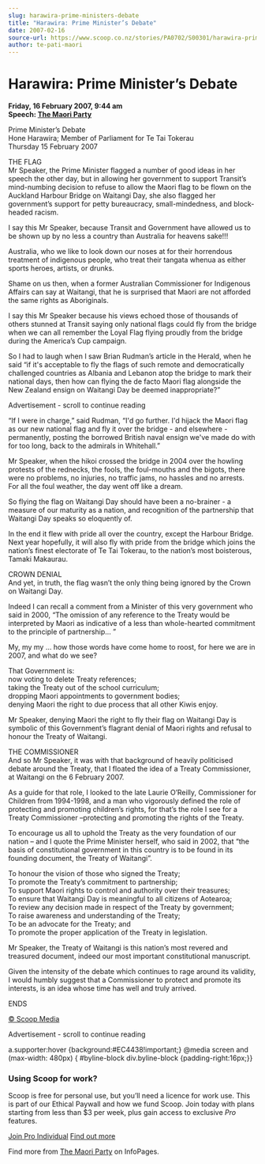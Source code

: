 ```yaml
---
slug: harawira-prime-ministers-debate
title: "Harawira: Prime Minister’s Debate"
date: 2007-02-16
source-url: https://www.scoop.co.nz/stories/PA0702/S00301/harawira-prime-ministers-debate.htm
author: te-pati-maori
---
```

Harawira: Prime Minister’s Debate
=================================

**Friday, 16 February 2007, 9:44 am**  
**Speech: [The Maori Party](https://info.scoop.co.nz/The_Maori_Party)**

Prime Minister’s Debate  
Hone Harawira; Member of Parliament for Te Tai Tokerau  
Thursday 15 February 2007

THE FLAG  
Mr Speaker, the Prime Minister flagged a number of good ideas in her speech the other day, but in allowing her government to support Transit’s mind-numbing decision to refuse to allow the Maori flag to be flown on the Auckland Harbour Bridge on Waitangi Day, she also flagged her government’s support for petty bureaucracy, small-mindedness, and block-headed racism.

I say this Mr Speaker, because Transit and Government have allowed us to be shown up by no less a country than Australia for heavens sake!!!

Australia, who we like to look down our noses at for their horrendous treatment of indigenous people, who treat their tangata whenua as either sports heroes, artists, or drunks.

Shame on us then, when a former Australian Commissioner for Indigenous Affairs can say at Waitangi, that he is surprised that Maori are not afforded the same rights as Aboriginals.

I say this Mr Speaker because his views echoed those of thousands of others stunned at Transit saying only national flags could fly from the bridge when we can all remember the Loyal Flag flying proudly from the bridge during the America’s Cup campaign.

So I had to laugh when I saw Brian Rudman’s article in the Herald, when he said “if it's acceptable to fly the flags of such remote and democratically challenged countries as Albania and Lebanon atop the bridge to mark their national days, then how can flying the de facto Maori flag alongside the New Zealand ensign on Waitangi Day be deemed inappropriate?”

Advertisement - scroll to continue reading





“If I were in charge,” said Rudman, “I'd go further. I'd hijack the Maori flag as our new national flag and fly it over the bridge - and elsewhere - permanently, posting the borrowed British naval ensign we've made do with for too long, back to the admirals in Whitehall.”

Mr Speaker, when the hikoi crossed the bridge in 2004 over the howling protests of the rednecks, the fools, the foul-mouths and the bigots, there were no problems, no injuries, no traffic jams, no hassles and no arrests. For all the foul weather, the day went off like a dream.

So flying the flag on Waitangi Day should have been a no-brainer - a measure of our maturity as a nation, and recognition of the partnership that Waitangi Day speaks so eloquently of.

In the end it flew with pride all over the country, except the Harbour Bridge. Next year hopefully, it will also fly with pride from the bridge which joins the nation’s finest electorate of Te Tai Tokerau, to the nation’s most boisterous, Tamaki Makaurau.

CROWN DENIAL  
And yet, in truth, the flag wasn’t the only thing being ignored by the Crown on Waitangi Day.

Indeed I can recall a comment from a Minister of this very government who said in 2000, “The omission of any reference to the Treaty would be interpreted by Maori as indicative of a less than whole-hearted commitment to the principle of partnership… ”

My, my my … how those words have come home to roost, for here we are in 2007, and what do we see?

That Government is:  
now voting to delete Treaty references;  
taking the Treaty out of the school curriculum;  
dropping Maori appointments to government bodies;  
denying Maori the right to due process that all other Kiwis enjoy.

Mr Speaker, denying Maori the right to fly their flag on Waitangi Day is symbolic of this Government’s flagrant denial of Maori rights and refusal to honour the Treaty of Waitangi.

THE COMMISSIONER  
And so Mr Speaker, it was with that background of heavily politicised debate around the Treaty, that I floated the idea of a Treaty Commissioner, at Waitangi on the 6 February 2007.

As a guide for that role, I looked to the late Laurie O’Reilly, Commissioner for Children from 1994-1998, and a man who vigorously defined the role of protecting and promoting children’s rights, for that’s the role I see for a Treaty Commissioner –protecting and promoting the rights of the Treaty.

To encourage us all to uphold the Treaty as the very foundation of our nation – and I quote the Prime Minister herself, who said in 2002, that “the basis of constitutional government in this country is to be found in its founding document, the Treaty of Waitangi”.

To honour the vision of those who signed the Treaty;  
To promote the Treaty’s commitment to partnership;  
To support Maori rights to control and authority over their treasures;  
To ensure that Waitangi Day is meaningful to all citizens of Aotearoa;  
To review any decision made in respect of the Treaty by government;  
To raise awareness and understanding of the Treaty;  
To be an advocate for the Treaty; and  
To promote the proper application of the Treaty in legislation.

Mr Speaker, the Treaty of Waitangi is this nation’s most revered and treasured document, indeed our most important constitutional manuscript.

Given the intensity of the debate which continues to rage around its validity, I would humbly suggest that a Commissioner to protect and promote its interests, is an idea whose time has well and truly arrived.

  
ENDS

[© Scoop Media](http://www.scoop.co.nz/about/terms.html)  

Advertisement - scroll to continue reading



a.supporter:hover {background:#EC4438!important;} @media screen and (max-width: 480px) { #byline-block div.byline-block {padding-right:16px;}}

### Using Scoop for work?

Scoop is free for personal use, but you’ll need a licence for work use. This is part of our Ethical Paywall and how we fund Scoop. Join today with plans starting from less than $3 per week, plus gain access to exclusive _Pro_ features.  
  
[Join Pro Individual](https://pro.scoop.co.nz/Individual/?from=ProIn24) [Find out more](https://pro.scoop.co.nz/using-scoop-for-work/?from=ProIn24)

Find more from [The Maori Party](https://info.scoop.co.nz/The_Maori_Party) on InfoPages.